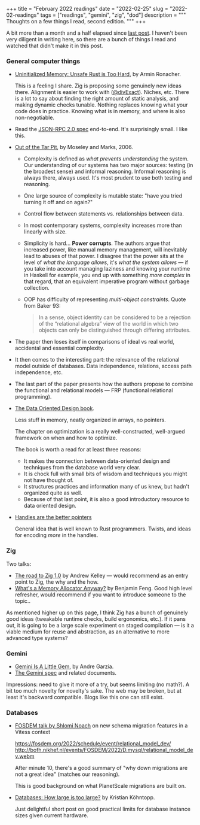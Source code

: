 +++
title = "February 2022 readings"
date = "2022-02-25"
slug = "2022-02-readings"
tags = ["readings", "gemini", "zig", "dod"]
description = """
Thoughts on a few things I read, second edition.
"""
+++

A bit more than a month and a half elapsed since [last
post](/2021/2021-12-readings/). I haven't been very diligent in writing here,
so there are a bunch of things I read and watched that didn't make it in this
post.

### General computer things

- [Uninitialized Memory: Unsafe Rust is Too
  Hard](https://lucumr.pocoo.org/2022/1/30/unsafe-rust/), by Armin Ronacher.

  This is a feeling I share. Zig is proposing some genuinely new ideas there.
  Alignment is easier to work with
  ([@divExact](https://ziglang.org/documentation/master/#divExact)). Niches,
  etc. There is a lot to say about finding the right amount of static analysis,
  and making dynamic checks tunable. Nothing replaces knowing what your code
  does in practice. Knowing what is in memory, and where is also
  non-negotiable.

- Read the [JSON-RPC 2.0 spec](https://www.jsonrpc.org/specification)
  end-to-end. It's surprisingly small. I like this.

- [Out of the Tar Pit](http://curtclifton.net/papers/MoseleyMarks06a.pdf), by Moseley and Marks, 2006.
  - Complexity is defined as _what prevents understanding_ the system. Our
    understanding of our systems has two major sources: testing (in the
    broadest sense) and informal reasoning. Informal reasoning is always there,
    always used. It's most prudent to use both testing and reasoning.
  - One large source of complexity is mutable state: "have you tried turning it
    off and on again?"
  - Control flow between statements vs. relationships between data.
  - In most contemporary systems, complexity increases more than linearly with
    size.
  - Simplicity is hard... **Power corrupts**. The authors argue that increased
    power, like manual memory management, will inevitably lead to abuses of
    that power. I disagree that the power sits at the level of _what the
    language allows_, it's _what the system allows_ — if you take into account
    managing laziness and knowing your runtime in Haskell for example, you end
    up with something _more complex_ in that regard, that an equivalent
    imperative program without garbage collection.
  - OOP has difficulty of representing _multi-object constraints_. Quote from Baker 93:

    > In a sense, object identity can be considered to be a rejection of
    > the “relational algebra” view of the world in which two objects
    > can only be distinguished through differing attributes.

 - The paper then loses itself in comparisons of ideal vs real world,
   accidental and essential complexity.
 - It then comes to the interesting part: the relevance of the relational model
   outside of databases. Data independence, relations,
   access path independence, etc.
 - The last part of the paper presents how the authors propose to combine the
   functional and relational models — FRP (functional relational programming).

- [The Data Oriented Design book](https://dataorienteddesign.com/dodbook/).

  Less stuff in memory, neatly organized in arrays, no pointers.

  The chapter on optimization is a really well-constructed, well-argued
  framework on when and how to optimize.

  The book is worth a read for at least three reasons:

  - It makes the connection between data-oriented design and techniques from
    the database world very clear.
  - It is chock full with small bits of wisdom and techniques you might not have thought of.
  - It structures practices and information many of us knew, but hadn't organized quite as well.
  - Because of that last point, it is also a good introductory resource to data oriented design.

- [Handles are the better pointers](https://floooh.github.io/2018/06/17/handles-vs-pointers.html)

  General idea that is well known to Rust programmers. Twists, and ideas for
  encoding _more_ in the handles.

### Zig

Two talks:

- [The road to Zig 1.0](https://www.youtube.com/watch?v=Gv2I7qTux7g) by Andrew
  Kelley — would recommend as an entry point to Zig, the why and the how.
- [What's a Memory Allocator
  Anyway?](https://www.youtube.com/watch?v=vHWiDx_l4V0) by Benjamin Feng. Good
  high level refresher, would recommend if you want to introduce someone to the
  topic..

As mentioned higher up on this page, I think Zig has a bunch of genuinely good
ideas (tweakable runtime checks, build ergonomics, etc.). If it pans out, it is
going to be a large scale experiment on staged compilation — is it a viable
medium for reuse and abstraction, as an alternative to more advanced type
systems?

### Gemini

- [Gemini Is A Little Gem](https://andregarzia.com/2022/01/gemini-is-a-little-gem.html), by Andre Garzia.
- [The Gemini spec](https://gemini.circumlunar.space/docs/specification.gmi)
  and related documents.

Impressions: need to give it more of a try, but seems limiting (no math?). A
bit too much novelty for novelty's sake. The web may be broken, but at least
it's backward compatible. Blogs like this one can still exist.

### Databases

- [FOSDEM talk by Shlomi
  Noach](https://fosdem.org/2022/schedule/event/relational_model_dev/) on new
  schema migration features in a Vitess context

  https://fosdem.org/2022/schedule/event/relational_model_dev/
  http://bofh.nikhef.nl/events/FOSDEM/2022/D.mysql/relational_model_dev.webm

  After minute 10, there's a good summary of "why down migrations are not a
  great idea" (matches our reasoning).

  This is good background on what PlanetScale migrations are built on. 

- [Databases: How large is too large?](https://blog.koehntopp.info/2022/02/16/databases-how-large-is-too-large.html) by Kristian Köhntopp.

  Just delightful short post on good practical limits for database instance
  sizes given current hardware.
